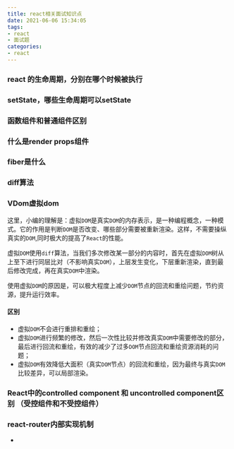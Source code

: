 ```yaml
---
title: react相关面试知识点
date: 2021-06-06 15:34:05
tags:
- react
- 面试题
categories:
- react
---
```




### react 的生命周期，分别在哪个时候被执行

### setState，哪些生命周期可以setState

### 函数组件和普通组件区别

### 什么是render props组件

### fiber是什么

### diff算法

### VDom虚拟dom

这里，小编的理解是：虚拟`DOM`是真实`DOM`的内存表示，是一种编程概念，一种模式。它的作用是判断`DOM`是否改变、哪些部分需要被重新渲染。这样，不需要操纵真实的`DOM`,同时极大的提高了`React`的性能。

虚拟`DOM`使用`diff`算法，当我们多次修改某一部分的内容时，首先在虚拟`DOM`树从上至下进行同层比对（不影响真实`DOM`），上层发生变化，下层重新渲染，直到最后修改完成，再在真实`DOM`中渲染。

使用虚拟`DOM`的原因是，可以极大程度上减少`DOM`节点的回流和重绘问题，节约资源，提升运行效率。

#### 区别

- 虚拟`DOM`不会进行重排和重绘；
- 虚拟`DOM`进行频繁的修改，然后一次性比较并修改真实`DOM`中需要修改的部分，最后进行回流和重绘，有效的减少了过多`DOM`节点回流和重绘资源消耗的问题；
- 虚拟`DOM`有效降低大面积（真实`DOM`节点）的回流和重绘，因为最终与真实`DOM`比较差异，可以局部渲染。

### React中的controlled component 和 uncontrolled component区别 （受控组件和不受控组件）

### react-router内部实现机制 


-  
